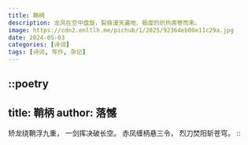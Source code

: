 ```yaml
---
title: 鞘柄
description: 龙凤在空中盘旋，裂痕漫天遍地，极度的炽热席卷而来。
image: https://cdn2.enltlh.me/pichub/1/2025/92364eb00e11c29a.jpg
date: 2024-05-03
categories: [诗词]
tags: [诗词, 写作, 杂记]
---
```


::poetry
---
title: 鞘柄
author: 落憾
---
矫龙绕鞘浮九重，
一剑挥决破长空。
赤凤缠柄悬三令，
烈刀焚阳斩苍穹。
::